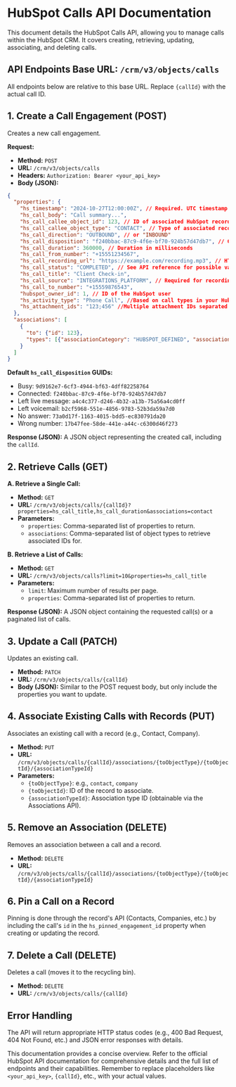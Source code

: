 # HubSpot Calls API Documentation

This document details the HubSpot Calls API, allowing you to manage calls within the HubSpot CRM.  It covers creating, retrieving, updating, associating, and deleting calls.

## API Endpoints Base URL: `/crm/v3/objects/calls`

All endpoints below are relative to this base URL.  Replace `{callId}` with the actual call ID.

## 1. Create a Call Engagement (POST)

Creates a new call engagement.

**Request:**

* **Method:** `POST`
* **URL:** `/crm/v3/objects/calls`
* **Headers:**  `Authorization: Bearer <your_api_key>`
* **Body (JSON):**

```json
{
  "properties": {
    "hs_timestamp": "2024-10-27T12:00:00Z", // Required. UTC timestamp or Unix timestamp in milliseconds.
    "hs_call_body": "Call summary...",
    "hs_call_callee_object_id": 123, // ID of associated HubSpot record (Contact, Company, etc.)
    "hs_call_callee_object_type": "CONTACT", // Type of associated record
    "hs_call_direction": "OUTBOUND", // or "INBOUND"
    "hs_call_disposition": "f240bbac-87c9-4f6e-bf70-924b57d47db7", // GUID for call outcome (e.g., "Connected")  See below for default values.
    "hs_call_duration": 360000, // Duration in milliseconds
    "hs_call_from_number": "+15551234567",
    "hs_call_recording_url": "https://example.com/recording.mp3", // HTTPS URL only
    "hs_call_status": "COMPLETED", // See API reference for possible values
    "hs_call_title": "Client Check-in",
    "hs_call_source": "INTEGRATIONS_PLATFORM", // Required for recording/transcription pipeline
    "hs_call_to_number": "+15559876543",
    "hubspot_owner_id": 1, // ID of the HubSpot user
    "hs_activity_type": "Phone Call", //Based on call types in your HubSpot account
    "hs_attachment_ids": "123;456" //Multiple attachment IDs separated by semicolon
  },
  "associations": [
    {
      "to": {"id": 123},
      "types": [{"associationCategory": "HUBSPOT_DEFINED", "associationTypeId": 194}] //Example association to contact
    }
  ]
}
```

**Default `hs_call_disposition` GUIDs:**

* Busy: `9d9162e7-6cf3-4944-bf63-4dff82258764`
* Connected: `f240bbac-87c9-4f6e-bf70-924b57d47db7`
* Left live message: `a4c4c377-d246-4b32-a13b-75a56a4cd0ff`
* Left voicemail: `b2cf5968-551e-4856-9783-52b3da59a7d0`
* No answer: `73a0d17f-1163-4015-bdd5-ec830791da20`
* Wrong number: `17b47fee-58de-441e-a44c-c6300d46f273`


**Response (JSON):**  A JSON object representing the created call, including the `callId`.


## 2. Retrieve Calls (GET)

**A. Retrieve a Single Call:**

* **Method:** `GET`
* **URL:** `/crm/v3/objects/calls/{callId}?properties=hs_call_title,hs_call_duration&associations=contact`
* **Parameters:**
    * `properties`: Comma-separated list of properties to return.
    * `associations`: Comma-separated list of object types to retrieve associated IDs for.

**B. Retrieve a List of Calls:**

* **Method:** `GET`
* **URL:** `/crm/v3/objects/calls?limit=10&properties=hs_call_title`
* **Parameters:**
    * `limit`: Maximum number of results per page.
    * `properties`: Comma-separated list of properties to return.

**Response (JSON):** A JSON object containing the requested call(s) or a paginated list of calls.


## 3. Update a Call (PATCH)

Updates an existing call.

* **Method:** `PATCH`
* **URL:** `/crm/v3/objects/calls/{callId}`
* **Body (JSON):**  Similar to the POST request body, but only include the properties you want to update.


## 4. Associate Existing Calls with Records (PUT)

Associates an existing call with a record (e.g., Contact, Company).

* **Method:** `PUT`
* **URL:** `/crm/v3/objects/calls/{callId}/associations/{toObjectType}/{toObjectId}/{associationTypeId}`
* **Parameters:**
    * `{toObjectType}`:  e.g., `contact`, `company`
    * `{toObjectId}`: ID of the record to associate.
    * `{associationTypeId}`: Association type ID (obtainable via the Associations API).


## 5. Remove an Association (DELETE)

Removes an association between a call and a record.

* **Method:** `DELETE`
* **URL:** `/crm/v3/objects/calls/{callId}/associations/{toObjectType}/{toObjectId}/{associationTypeId}`


## 6. Pin a Call on a Record

Pinning is done through the record's API (Contacts, Companies, etc.) by including the call's `id` in the `hs_pinned_engagement_id` property when creating or updating the record.


## 7. Delete a Call (DELETE)

Deletes a call (moves it to the recycling bin).

* **Method:** `DELETE`
* **URL:** `/crm/v3/objects/calls/{callId}`


##  Error Handling

The API will return appropriate HTTP status codes (e.g., 400 Bad Request, 404 Not Found, etc.) and JSON error responses with details.


This documentation provides a concise overview. Refer to the official HubSpot API documentation for comprehensive details and the full list of endpoints and their capabilities. Remember to replace placeholders like `<your_api_key>`, `{callId}`, etc., with your actual values.
